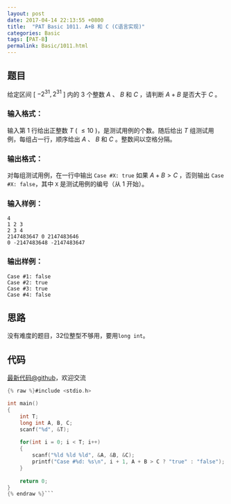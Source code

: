 ```yaml
---
layout: post
date: 2017-04-14 22:13:55 +0800
title:  "PAT Basic 1011. A+B 和 C (C语言实现)"
categories: Basic
tags: [PAT-B]
permalink: Basic/1011.html
---
```


## 题目

给定区间 [ $-2^{31}, 2^{31}$ ] 内的 3 个整数 $A$ 、 $B$ 和 $C$ ，请判断 $A+B$ 是否大于 $C$ 。

### 输入格式：

输入第 1 行给出正整数 $T$ ( $\le 10$ )，是测试用例的个数。随后给出 $T$ 组测试用例，每组占一行，顺序给出 $A$ 、 $B$ 和
$C$ 。整数间以空格分隔。

### 输出格式：

对每组测试用例，在一行中输出 `Case #X: true` 如果 $A+B>C$ ，否则输出 `Case #X: false`，其中 `X`
是测试用例的编号（从 1 开始）。

### 输入样例：

    
    
    4
    1 2 3
    2 3 4
    2147483647 0 2147483646
    0 -2147483648 -2147483647
    

### 输出样例：

    
    
    Case #1: false
    Case #2: true
    Case #3: true
    Case #4: false
    



## 思路

没有难度的题目，32位整型不够用，要用`long int`。

## 代码

[最新代码@github](https://github.com/OliverLew/PAT/blob/master/PATBasic/1011.c)，欢迎交流
```c
{% raw %}#include <stdio.h>

int main()
{
    int T;
    long int A, B, C;
    scanf("%d", &T);
    
    for(int i = 0; i < T; i++)
    {
        scanf("%ld %ld %ld", &A, &B, &C);
        printf("Case #%d: %s\n", i + 1, A + B > C ? "true" : "false");
    }
    
    return 0;
}
{% endraw %}```